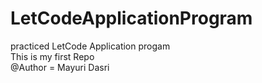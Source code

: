 # LetCodeApplicationProgram <br>
practiced LetCode Application progam <br>
This is my first Repo <br>
@Author = Mayuri Dasri
